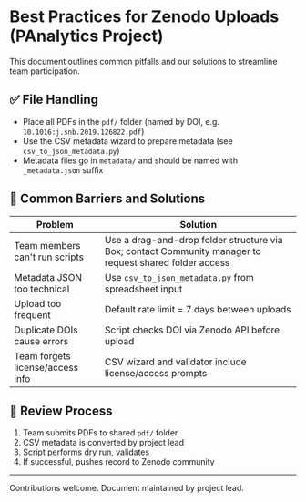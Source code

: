 # Best Practices for Zenodo Uploads (PAnalytics Project)

This document outlines common pitfalls and our solutions to streamline team participation.

## ✅ File Handling

- Place all PDFs in the `pdf/` folder (named by DOI, e.g. `10.1016:j.snb.2019.126822.pdf`)
- Use the CSV metadata wizard to prepare metadata (see `csv_to_json_metadata.py`)
- Metadata files go in `metadata/` and should be named with `_metadata.json` suffix

## 🚫 Common Barriers and Solutions

| Problem                          | Solution                                                                                                |
|----------------------------------|---------------------------------------------------------------------------------------------------------|
| Team members can't run scripts   | Use a drag-and-drop folder structure via Box; contact Community manager to request shared folder access |
| Metadata JSON too technical      | Use `csv_to_json_metadata.py` from spreadsheet input                                                    |
| Upload too frequent              | Default rate limit = 7 days between uploads                                                             |
| Duplicate DOIs cause errors      | Script checks DOI via Zenodo API before upload                                                          |
| Team forgets license/access info | CSV wizard and validator include license/access prompts                                                 |

## 🔁 Review Process

1. Team submits PDFs to shared `pdf/` folder
2. CSV metadata is converted by project lead
3. Script performs dry run, validates
4. If successful, pushes record to Zenodo community

---

Contributions welcome. Document maintained by project lead.